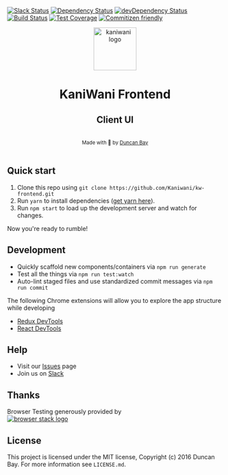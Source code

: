 [![Slack Status](https://rauchg-slackin-iurjmkotad.now.sh/badge.svg)](https://rauchg-slackin-iurjmkotad.now.sh)
[![Dependency Status](https://img.shields.io/david/Kaniwani/kw-frontend.svg)](https://david-dm.org/Kaniwani/kw-frontend)
[![devDependency Status](https://img.shields.io/david/dev/Kaniwani/kw-frontend.svg)](https://david-dm.org/Kaniwani/kw-frontend#info=devDependencies)
[![Build Status](https://img.shields.io/travis/Kaniwani/KW-Frontend.svg)](https://travis-ci.org/Kaniwani/KW-Frontend)
[![Test Coverage](https://img.shields.io/coveralls/Kaniwani/KW-Frontend.svg)](https://coveralls.io/github/Kaniwani/KW-Frontend)
[![Commitizen friendly](https://img.shields.io/badge/commitizen-friendly-brightgreen.svg)](http://commitizen.github.io/cz-cli/)

<div align="center">
  <img src="https://raw.githubusercontent.com/Kaniwani/kw-frontend/master/app/shared/assets/img/logo.png" alt="kaniwani logo" width="100px" /><h1><strong>KaniWani Frontend</strong></h1>
  <h2>Client UI</h2>
</div>

<br />

<div align="center">
  <sub>Made with 🐢 by <a href="https://twitter.com/djtbay">Duncan Bay</a></sub>
</div>

<br />

## Quick start
1. Clone this repo using `git clone https://github.com/Kaniwani/kw-frontend.git`
2. Run `yarn` to install dependencies ([get yarn here](https://yarnpkg.com/en/docs/install)).
3. Run `npm start` to load up the development server and watch for changes.

Now you're ready to rumble!

## Development
- Quickly scaffold new components/containers via `npm run generate`
- Test all the things via `npm run test:watch`
- Auto-lint staged files and use standardized commit messages via `npm run commit`

The following Chrome extensions will allow you to explore the app structure while developing
- [Redux DevTools](https://chrome.google.com/webstore/detail/redux-devtools/lmhkpmbekcpmknklioeibfkpmmfibljd)
- [React DevTools](https://chrome.google.com/webstore/detail/react-developer-tools/fmkadmapgofadopljbjfkapdkoienihi)

## Help
- Visit our [Issues](https://github.com/Kaniwani/kw-frontend/issues) page
- Join us on [Slack](https://rauchg-slackin-iurjmkotad.now.sh)

## Thanks
Browser Testing generously provided by  
<a title="browserstack" href="https://www.browserstack.com/" target="_blank" rel="external noopener noreferrer">
<img alt="browser stack logo" src="https://raw.githubusercontent.com/Kaniwani/kw-frontend/master/app/shared/assets/img/browserstack.png"/>
</a>

## License
This project is licensed under the MIT license, Copyright (c) 2016 Duncan Bay. For more information see `LICENSE.md`.
